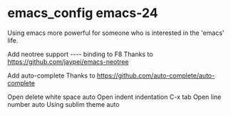 # emacs_config emacs-24
Using emacs more powerful for someone who is interested in the 'emacs' life.

Add neotree support ---- binding to F8
Thanks to https://github.com/jaypei/emacs-neotree

Add auto-complete
Thanks to https://github.com/auto-complete/auto-complete

Open delete white space    auto
Open indent indentation    C-x tab
Open line number           auto
Using sublim theme         auto

